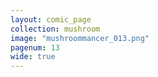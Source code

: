 ```yaml
---
layout: comic_page
collection: mushroom
image: "mushroommancer_013.png"
pagenum: 13
wide: true
---
```

